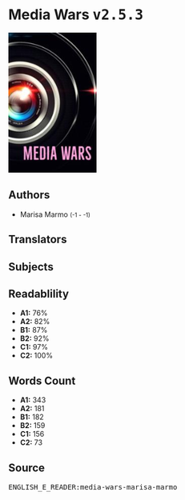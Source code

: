 # Media Wars <kbd>v2.5.3</kbd>

![](./cover.medium.jpg "")

## Authors


 - Marisa Marmo <small>(-1 - -1)</small>

## Translators



## Subjects



## Readablility


 - **A1:** 76%
 - **A2:** 82%
 - **B1:** 87%
 - **B2:** 92%
 - **C1:** 97%
 - **C2:** 100%

## Words Count


 - **A1:** 343
 - **A2:** 181
 - **B1:** 182
 - **B2:** 159
 - **C1:** 156
 - **C2:** 73

## Source


<kbd>ENGLISH_E_READER:media-wars-marisa-marmo</kbd>
